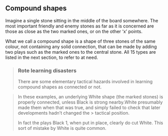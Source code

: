 ## Compound shapes

<!-- fig. 3.4.1 -->
Imagine a single stone sitting in the middle of the board somewhere. The most important friendly and enemy stones as far as it is concerned are those as close as the two marked ones, or on the other ‘x’ points.

What we call a compound shape is a shape of three stones of the same colour, not containing any solid connection, that can be made by adding two plays such as the marked ones to the central stone. All 15 types are listed in the next section, to refer to at need.

> ### Rote learning disasters
>
> There are some elementary tactical hazards involved in learning compound shapes as connected or not.

> <!-- fig. 3.4.2-->
> <!-- fig. 3.4.3-->
> In these examples, an underlying White shape (the marked stones) is properly connected, unless Black is strong nearby.White presumably made them when that was true, and simply failed to check that later developments hadn’t changed the > tactical position.
>
> In fact the plays Black 1, when put in place, clearly do cut White. This sort of mistake by White is quite common.